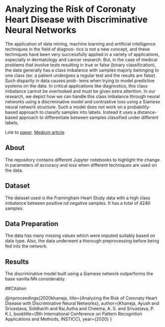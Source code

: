 # Analyzing the Risk of Coronaty Heart Disease with Discriminative Neural Networks
The application of data mining, machine learning and artificial intelligence techniques in the field of diagnos- tics is not a new concept, and these techniques have been very successfully applied in a variety of applications, especially in dermatology and cancer research. But, in the case of medical problems that involve tests resulting in true or false (binary classification), the data generally has a class imbalance with samples majorly belonging to one class (ex: a patient undergoes a regular test and the results are false). Such disparity in data causes prob- lems when trying to model predictive systems on the data. In critical applications like diagnostics, this class imbalance cannot be overlooked and must be given extra attention. In our research, we depict how we can handle this class imbalance through neural networks using a discriminative model and contrastive loss using a Siamese neural network structure. Such a model does not work on a probability-based approach to classify samples into labels. Instead it uses a distance-based approach to differentiate between samples classified under different labels.

Link to [paper](https://www.insticc.org/Primoris/Resources/PaperPdf.ashx?idPaper=91901), [Medium article](https://medium.com/@ayushkhaneja_69318/using-siamese-networks-with-unbalanced-data-c4a9658d5a15)


## About
The repository contains different Jupyter notebooks to highlight the change in parameters of accuracy and loss when different techniques are used on the data.

## Dataset
The dataset used is the Framingham Heart Study data with a high class imbalance between positive nd negative samples. It has a total of 4240 samples.

## Data Preparation
The data has many missing values which were imputed suitably based on data type. Also, the data underwent a thorough preprocessing before being fed into the network.

## Results
The discriminative model built using a Siamese network outperforms the base vanilla NN considerably.

##Citation

@inproceedings{2020khaneja,
  title={Analyzing the Risk of Coronaty Heart Disease with Discriminative Neural Networks},
  author={Khaneja, Ayush and Srivastava, Siddharth and  Rai,Astha and Cheema, A. S.  and  Srivastava, P. K.},
  booktitle={9th International Conference on Pattern Recognition Applications and Methods, INSTICC},
  year={2020}
}
